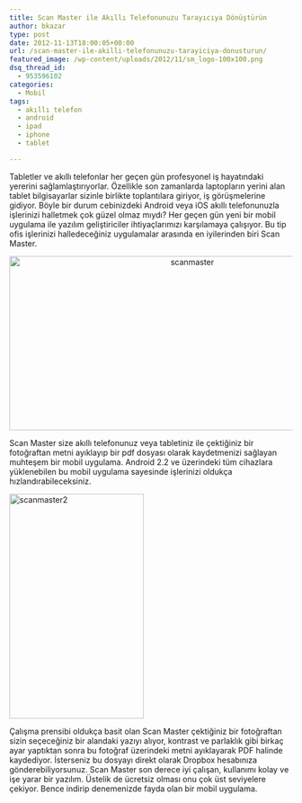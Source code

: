 ```yaml
---
title: Scan Master ile Akıllı Telefonunuzu Tarayıcıya Dönüştürün
author: bkazar
type: post
date: 2012-11-13T18:00:05+00:00
url: /scan-master-ile-akilli-telefonunuzu-tarayiciya-donusturun/
featured_image: /wp-content/uploads/2012/11/sm_logo-100x100.png
dsq_thread_id:
  - 953596102
categories:
  - Mobil
tags:
  - akıllı telefon
  - android
  - ipad
  - iphone
  - tablet

---
```

Tabletler ve akıllı telefonlar her geçen gün profesyonel iş hayatındaki yererini sağlamlaştırıyorlar. Özellikle son zamanlarda laptopların yerini alan tablet bilgisayarlar sizinle birlikte toplantılara giriyor, iş görüşmelerine gidiyor. Böyle bir durum cebinizdeki Android veya iOS akıllı telefonunuzla işlerinizi halletmek çok güzel olmaz mıydı? Her geçen gün yeni bir mobil uygulama ile yazılım geliştiriciler ihtiyaçlarımızı karşılamaya çalışıyor. Bu tip ofis işlerinizi halledeceğiniz uygulamalar arasında en iyilerinden biri Scan Master.

<p style="text-align: center;">
  <img class="aligncenter  wp-image-9131" title="scanmaster" src="https://www.murekkep.org/wp-content/uploads/2012/11/scanmaster.jpg" alt="scanmaster" width="635" height="310" srcset="https://www.murekkep.org/wp-content/uploads/2012/11/scanmaster.jpg 705w, https://www.murekkep.org/wp-content/uploads/2012/11/scanmaster-400x195.jpg 400w, https://www.murekkep.org/wp-content/uploads/2012/11/scanmaster-50x24.jpg 50w, https://www.murekkep.org/wp-content/uploads/2012/11/scanmaster-256x125.jpg 256w" sizes="(max-width: 635px) 100vw, 635px" />
</p>

Scan Master size akıllı telefonunuz veya tabletiniz ile çektiğiniz bir fotoğraftan metni ayıklayıp bir pdf dosyası olarak kaydetmenizi sağlayan muhteşem bir mobil uygulama. Android 2.2 ve üzerindeki tüm cihazlara yüklenebilen bu mobil uygulama sayesinde işlerinizi oldukça hızlandırabileceksiniz.

<img class="aligncenter size-large wp-image-9133" title="scanmaster2" src="https://www.murekkep.org/wp-content/uploads/2012/11/scanmaster2-239x400.jpg" alt="scanmaster2" width="239" height="400" srcset="https://www.murekkep.org/wp-content/uploads/2012/11/scanmaster2-239x400.jpg 239w, https://www.murekkep.org/wp-content/uploads/2012/11/scanmaster2-29x50.jpg 29w, https://www.murekkep.org/wp-content/uploads/2012/11/scanmaster2-74x125.jpg 74w, https://www.murekkep.org/wp-content/uploads/2012/11/scanmaster2.jpg 307w" sizes="(max-width: 239px) 100vw, 239px" /> 

Çalışma prensibi oldukça basit olan Scan Master çektiğiniz bir fotoğraftan sizin seçeceğiniz bir alandaki yazıyı alıyor, kontrast ve parlaklık gibi birkaç ayar yaptıktan sonra bu fotoğraf üzerindeki metni ayıklayarak PDF halinde kaydediyor. İsterseniz bu dosyayı direkt olarak Dropbox hesabınıza gönderebiliyorsunuz. Scan Master son derece iyi çalışan, kullanımı kolay ve işe yarar bir yazılım. Üstelik de ücretsiz olması onu çok üst seviyelere çekiyor. Bence indirip denemenizde fayda olan bir mobil uygulama.